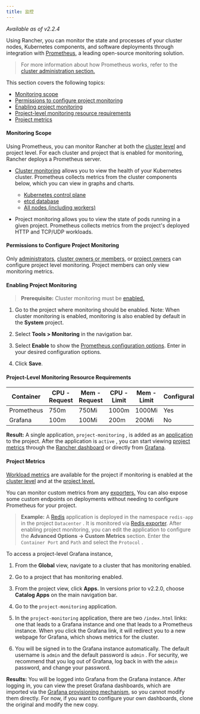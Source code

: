 ```yaml
---
title: 监控
---
```


_Available as of v2.2.4_

Using Rancher, you can monitor the state and processes of your cluster nodes, Kubernetes components, and software deployments through integration with [Prometheus](https://prometheus.io/), a leading open-source monitoring solution.

> For more information about how Prometheus works, refer to the [cluster administration section.](/docs/cluster-admin/tools/monitoring/#about-prometheus)

This section covers the following topics:

* [Monitoring scope](#monitoring-scope)
* [Permissions to configure project monitoring](#permissions-to-configure-project-monitoring)
* [Enabling project monitoring](#enabling-project-monitoring)
* [Project-level monitoring resource requirements](#project-level-monitoring-resource-requirements)
* [Project metrics](#project-metrics)

#### Monitoring Scope

Using Prometheus, you can monitor Rancher at both the [cluster level](/docs/cluster-admin/tools/monitoring/) and project level. For each cluster and project that is enabled for monitoring, Rancher deploys a Prometheus server.

* [Cluster monitoring](/docs/cluster-admin/tools/monitoring/) allows you to view the health of your Kubernetes cluster. Prometheus collects metrics from the cluster components below, which you can view in graphs and charts.

  + [Kubernetes control plane](/docs/cluster-admin/tools/monitoring/cluster-metrics/#kubernetes-components-metrics)
  + [etcd database](/docs/cluster-admin/tools/monitoring/cluster-metrics/#etcd-metrics)
  + [All nodes (including workers)](/docs/cluster-admin/tools/monitoring/cluster-metrics/#cluster-metrics)

* Project monitoring allows you to view the state of pods running in a given project. Prometheus collects metrics from the project's deployed HTTP and TCP/UDP workloads.

#### Permissions to Configure Project Monitoring

Only [administrators](/docs/admin-settings/rbac/global-permissions/), [cluster owners or members](/docs/admin-settings/rbac/cluster-project-roles/#cluster-roles), or [project owners](/docs/admin-settings/rbac/cluster-project-roles/#project-roles) can configure project level monitoring. Project members can only view monitoring metrics.

#### Enabling Project Monitoring

> **Prerequisite:** Cluster monitoring must be [enabled.](/docs/cluster-admin/tools/monitoring/)

1. Go to the project where monitoring should be enabled. Note: When cluster monitoring is enabled, monitoring is also enabled by default in the **System** project.

1. Select **Tools > Monitoring** in the navigation bar.

1. Select **Enable** to show the [Prometheus configuration options](/docs/cluster-admin/tools/monitoring/prometheus/). Enter in your desired configuration options.

1. Click **Save**.

#### Project-Level Monitoring Resource Requirements

| Container  | CPU - Request | Mem - Request | CPU - Limit | Mem - Limit | Configurable |
| ---------- | ------------- | ------------- | ----------- | ----------- | ------------ |
| Prometheus | 750m          | 750Mi         | 1000m       | 1000Mi      | Yes          |
| Grafana    | 100m          | 100Mi         | 200m        | 200Mi       | No           |

**Result:** A single application, `project-monitoring` , is added as an [application](/docs/catalog/apps/) to the project. After the application is `active` , you can start viewing [project metrics](#project-metrics) through the [Rancher dashboard](/docs/cluster-admin/tools/monitoring/#rancher-dashboard) or directly from [Grafana](/docs/cluster-admin/tools/monitoring/#grafana).

#### Project Metrics

[Workload metrics](/docs/cluster-admin/tools/monitoring/cluster-metrics/#workload-metrics) are available for the project if monitoring is enabled at the [cluster level](/docs/cluster-admin/tools/monitoring/) and at the [project level.](#enabling-project-monitoring)

You can monitor custom metrics from any [exporters.](https://prometheus.io/docs/instrumenting/exporters/) You can also expose some custom endpoints on deployments without needing to configure Prometheus for your project.

> **Example:**
> A [Redis](https://redis.io/) application is deployed in the namespace `redis-app` in the project `Datacenter` . It is monitored via [Redis exporter](https://github.com/oliver006/redis_exporter). After enabling project monitoring, you can edit the application to configure the <b>Advanced Options -> Custom Metrics</b> section. Enter the `Container Port` and `Path` and select the `Protocol` .

To access a project-level Grafana instance, 

1. From the **Global** view, navigate to a cluster that has monitoring enabled.

1. Go to a project that has monitoring enabled.

1. From the project view, click **Apps.** In versions prior to v2.2.0, choose **Catalog Apps** on the main navigation bar.

1. Go to the `project-monitoring` application.

1. In the `project-monitoring` application, there are two `/index.html` links: one that leads to a Grafana instance and one that leads to a Prometheus instance. When you click the Grafana link, it will redirect you to a new webpage for Grafana, which shows metrics for the cluster.

1. You will be signed in to the Grafana instance automatically. The default username is `admin` and the default password is `admin` . For security, we recommend that you log out of Grafana, log back in with the `admin` password, and change your password.

**Results:** You will be logged into Grafana from the Grafana instance. After logging in, you can view the preset Grafana dashboards, which are imported via the [Grafana provisioning mechanism](http://docs.grafana.org/administration/provisioning/#dashboards), so you cannot modify them directly. For now, if you want to configure your own dashboards, clone the original and modify the new copy.


